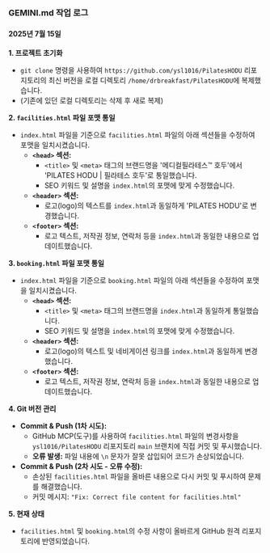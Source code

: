 ### **GEMINI.md 작업 로그**

#### **2025년 7월 15일**

**1. 프로젝트 초기화**
- `git clone` 명령을 사용하여 `https://github.com/ysl1016/PilatesHODU` 리포지토리의 최신 버전을 로컬 디렉토리 `/home/drbreakfast/PilatesHODU`에 복제했습니다.
- (기존에 있던 로컬 디렉토리는 삭제 후 새로 복제)

**2. `facilities.html` 파일 포맷 통일**
- `index.html` 파일을 기준으로 `facilities.html` 파일의 아래 섹션들을 수정하여 포맷을 일치시켰습니다.
  - **`<head>` 섹션:**
    - `<title>` 및 `<meta>` 태그의 브랜드명을 '메디컬필라테스™ 호두'에서 'PILATES HODU | 필라테스 호두'로 통일했습니다.
    - SEO 키워드 및 설명을 `index.html`의 포맷에 맞게 수정했습니다.
  - **`<header>` 섹션:**
    - 로고(logo)의 텍스트를 `index.html`과 동일하게 'PILATES HODU'로 변경했습니다.
  - **`<footer>` 섹션:**
    - 로고 텍스트, 저작권 정보, 연락처 등을 `index.html`과 동일한 내용으로 업데이트했습니다.

**3. `booking.html` 파일 포맷 통일**
- `index.html` 파일을 기준으로 `booking.html` 파일의 아래 섹션들을 수정하여 포맷을 일치시켰습니다.
  - **`<head>` 섹션:**
    - `<title>` 및 `<meta>` 태그의 브랜드명을 `index.html`과 동일하게 통일했습니다.
    - SEO 키워드 및 설명을 `index.html`의 포맷에 맞게 수정했습니다.
  - **`<header>` 섹션:**
    - 로고(logo)의 텍스트 및 네비게이션 링크를 `index.html`과 동일하게 변경했습니다.
  - **`<footer>` 섹션:**
    - 로고 텍스트, 저작권 정보, 연락처 등을 `index.html`과 동일한 내용으로 업데이트했습니다.

**4. Git 버전 관리**
- **Commit & Push (1차 시도):**
  - GitHub MCP(도구)를 사용하여 `facilities.html` 파일의 변경사항을 `ysl1016/PilatesHODU` 리포지토리 `main` 브랜치에 직접 커밋 및 푸시했습니다.
  - **오류 발생:** 파일 내용에 `\n` 문자가 잘못 삽입되어 코드가 손상되었습니다.
- **Commit & Push (2차 시도 - 오류 수정):**
  - 손상된 `facilities.html` 파일을 올바른 내용으로 다시 커밋 및 푸시하여 문제를 해결했습니다.
  - 커밋 메시지: `"Fix: Correct file content for facilities.html"`

**5. 현재 상태**
- `facilities.html` 및 `booking.html`의 수정 사항이 올바르게 GitHub 원격 리포지토리에 반영되었습니다.
